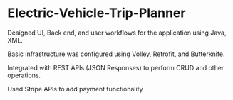 # Electric-Vehicle-Trip-Planner

Designed UI, Back end, and user workflows for the application using Java, XML.

Basic infrastructure was configured using Volley, Retrofit, and Butterknife.

Integrated with REST APIs (JSON Responses) to perform CRUD and other operations.

Used Stripe APIs to add payment functionality
